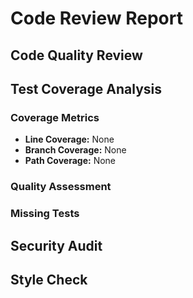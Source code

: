# Code Review Report

## Code Quality Review

## Test Coverage Analysis

### Coverage Metrics
- **Line Coverage:** None
- **Branch Coverage:** None
- **Path Coverage:** None

### Quality Assessment

### Missing Tests

## Security Audit

## Style Check

